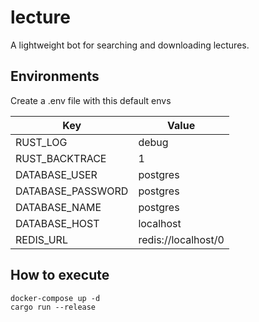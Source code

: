 # lecture
A lightweight bot for searching and downloading lectures.

## Environments

Create a .env file with this default envs

| Key               | Value                   |
|-------------------|-------------------------|
| RUST_LOG          | debug                   |
| RUST_BACKTRACE    | 1                       |
| DATABASE_USER     | postgres                |
| DATABASE_PASSWORD | postgres                |
| DATABASE_NAME     | postgres                |
| DATABASE_HOST     | localhost               |
| REDIS_URL         | redis://localhost/0     |

## How to execute
```shell
docker-compose up -d
cargo run --release
```